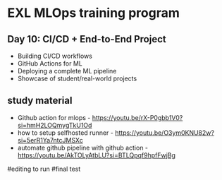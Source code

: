 # EXL MLOps training program

## Day 10: CI/CD + End-to-End Project
 - Building CI/CD workflows
 - GitHub Actions for ML
 - Deploying a complete ML pipeline
 - Showcase of student/real-world projects

 ## study material
 - Github action for mlops - https://youtu.be/rX-P0gbb1V0?si=hmH2LOQmygTkU1Od
 - how to setup selfhosted runner - https://youtu.be/O3ym0KNU82w?si=5erR1Ya7ntcJMSXc
 - automate github pipeline with github action - https://youtu.be/AkTOLyAtbLU?si=BTLQpqf9hpfFwjBg

 #editing to run
#final test